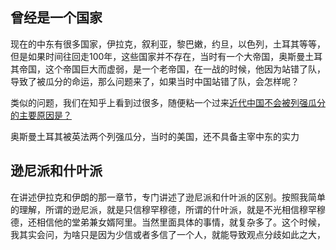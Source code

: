 ## 曾经是一个国家

现在的中东有很多国家，伊拉克，叙利亚，黎巴嫩，约旦，以色列，土耳其等等，但是如果时间往回走100年，这些国家并不存在，当时有一个大帝国，奥斯曼土耳其帝国，这个帝国巨大而虚弱，是一个老帝国，在一战的时候，他因为站错了队，导致了被瓜分的命运，那么问题来了，如果当时中国站错了队，会怎样呢？

类似的问题，我们在知乎上看到过很多，随便粘一个过来[近代中国不会被列强瓜分的主要原因是？
](https://www.zhihu.com/question/31168380)

奥斯曼土耳其被英法两个列强瓜分，当时的美国，还不具备主宰中东的实力

## 逊尼派和什叶派

在讲述伊拉克和伊朗的那一章节，专门讲述了逊尼派和什叶派的区别。按照我简单的理解，所谓的逊尼派，就是只信穆罕穆德，所谓的什叶派，就是不光相信穆罕穆德，还相信他的堂弟兼女婿阿里。当然里面具体的事情，就复杂多了。这个时候，我其实会问，为啥只是因为少信或者多信了一个人，就能导致观点分歧如此之大，
